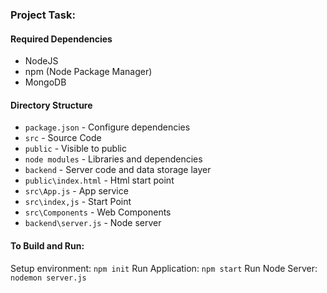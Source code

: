 ### Project Task:

#### Required Dependencies
- NodeJS
- npm (Node Package Manager)
- MongoDB


#### Directory Structure
- `package.json` - Configure dependencies
- `src` - Source Code
- `public` - Visible to public
- `node modules` - Libraries and dependencies
- `backend` - Server code and data storage layer
- `public\index.html` - Html start point
- `src\App.js` - App service
- `src\index,js` - Start Point
- `src\Components` - Web Components
- `backend\server.js` - Node server


#### To Build and Run:
Setup environment: `npm init`
Run Application:   `npm start`
Run Node Server:   `nodemon server.js`
